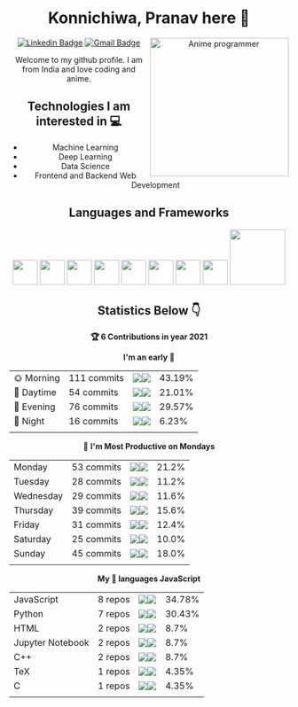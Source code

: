 <div align="center">
  
# Konnichiwa, Pranav here :wave:

<img src = 'https://github.com/pran01/pran01/blob/master/images/anime2.gif' alt = 'Anime programmer' align='right' height='250'/>

[![Linkedin Badge](https://img.shields.io/badge/-pranavsinha-blue?style=flat-square&logo=Linkedin&logoColor=white&link=https://www.linkedin.com/in/pranav-sinha)](https://www.linkedin.com/in/pranav-sinha)      [![Gmail Badge](https://img.shields.io/badge/-pran.sinha1.0@gmail.com-c14438?style=flat-square&logo=Gmail&logoColor=white&link=mailto:pran.sinha1.0@gmail.com)](mailto:pran.sinha1.0@gmail.com)


Welcome to my github profile. I am from India and love coding and anime.

## Technologies I am interested in :computer:
* Machine Learning
* Deep Learning
* Data Science
* Frontend and Backend Web Development

## Languages and Frameworks
<img src = 'https://github.com/pran01/pran01/blob/master/images/c-original.svg' width='45'/>   <img src = 'https://github.com/pran01/pran01/blob/master/images/cpp.svg' width='45'/>   <img src = 'https://github.com/pran01/pran01/blob/master/images/python2.png' height='45'/>   <img src = 'https://github.com/pran01/pran01/blob/master/images/html.svg' width='45'/>   <img src = 'https://github.com/pran01/pran01/blob/master/images/css.svg' width='45'/>   <img src = 'https://github.com/pran01/pran01/blob/master/images/js.svg' width='45'/>   <img src = 'https://github.com/pran01/pran01/blob/master/images/bootstrap.svg' width='45'/>   <img src = 'https://github.com/pran01/pran01/blob/master/images/flask.png' width='45'/>   <img src = 'https://github.com/pran01/pran01/blob/master/images/sqlite.svg' width='100'/> 

## Statistics Below :point_down:


<!--START_CONTRIBUTIONS:readme-info-->
**🏆 6 Contributions in year 2021**


<!--END_CONTRIBUTIONS:readme-info-->

<!--START_SECTION_DAILY_COMMIT:readme-info-->
**I'm an early 🐤** 

| | | | |
| --- | --- | --- | --- |
|🌞 Morning                |111 commits         |![](https://via.placeholder.com/172x22/000000/000000?text=+)![](https://via.placeholder.com/228x22/b8b8b8/b8b8b8?=text=+)|43.19%|
|🌆 Daytime                |54 commits          |![](https://via.placeholder.com/84x22/000000/000000?text=+)![](https://via.placeholder.com/316x22/b8b8b8/b8b8b8?=text=+)|21.01%|
|🌃 Evening                |76 commits          |![](https://via.placeholder.com/120x22/000000/000000?text=+)![](https://via.placeholder.com/280x22/b8b8b8/b8b8b8?=text=+)|29.57%|
|🌙 Night                  |16 commits          |![](https://via.placeholder.com/24x22/000000/000000?text=+)![](https://via.placeholder.com/376x22/b8b8b8/b8b8b8?=text=+)|6.23%|
| | | | |

<!--END_SECTION_DAILY_COMMIT:readme-info-->

<!--START_SECTION_WEEKLY_COMMIT:readme-info-->
📅 **I'm Most Productive on Mondays** 

| | | | |
| --- | --- | --- | --- |
|Monday                   |53 commits          |![](https://via.placeholder.com/84x22/000000/000000?text=+)![](https://via.placeholder.com/316x22/b8b8b8/b8b8b8?=text=+)|21.2%|
|Tuesday                  |28 commits          |![](https://via.placeholder.com/44x22/000000/000000?text=+)![](https://via.placeholder.com/356x22/b8b8b8/b8b8b8?=text=+)|11.2%|
|Wednesday                |29 commits          |![](https://via.placeholder.com/48x22/000000/000000?text=+)![](https://via.placeholder.com/352x22/b8b8b8/b8b8b8?=text=+)|11.6%|
|Thursday                 |39 commits          |![](https://via.placeholder.com/64x22/000000/000000?text=+)![](https://via.placeholder.com/336x22/b8b8b8/b8b8b8?=text=+)|15.6%|
|Friday                   |31 commits          |![](https://via.placeholder.com/48x22/000000/000000?text=+)![](https://via.placeholder.com/352x22/b8b8b8/b8b8b8?=text=+)|12.4%|
|Saturday                 |25 commits          |![](https://via.placeholder.com/40x22/000000/000000?text=+)![](https://via.placeholder.com/360x22/b8b8b8/b8b8b8?=text=+)|10.0%|
|Sunday                   |45 commits          |![](https://via.placeholder.com/72x22/000000/000000?text=+)![](https://via.placeholder.com/328x22/b8b8b8/b8b8b8?=text=+)|18.0%|
| | | | |

<!--END_SECTION_WEEKLY_COMMIT:readme-info-->

<!--START_SECTION_LANGUAGE:readme-info-->
**My 💖 languages JavaScript** 

| | | | |
| --- | --- | --- | --- |
|JavaScript               |8 repos|             ![](https://via.placeholder.com/140x22/000000/000000?text=+)![](https://via.placeholder.com/260x22/b8b8b8/b8b8b8?=text=+)|34.78%|
|Python                   |7 repos|             ![](https://via.placeholder.com/120x22/000000/000000?text=+)![](https://via.placeholder.com/280x22/b8b8b8/b8b8b8?=text=+)|30.43%|
|HTML                     |2 repos|             ![](https://via.placeholder.com/36x22/000000/000000?text=+)![](https://via.placeholder.com/364x22/b8b8b8/b8b8b8?=text=+)|8.7%|
|Jupyter Notebook         |2 repos|             ![](https://via.placeholder.com/36x22/000000/000000?text=+)![](https://via.placeholder.com/364x22/b8b8b8/b8b8b8?=text=+)|8.7%|
|C++                      |2 repos|             ![](https://via.placeholder.com/36x22/000000/000000?text=+)![](https://via.placeholder.com/364x22/b8b8b8/b8b8b8?=text=+)|8.7%|
|TeX                      |1 repos|             ![](https://via.placeholder.com/16x22/000000/000000?text=+)![](https://via.placeholder.com/384x22/b8b8b8/b8b8b8?=text=+)|4.35%|
|C                        |1 repos|             ![](https://via.placeholder.com/16x22/000000/000000?text=+)![](https://via.placeholder.com/384x22/b8b8b8/b8b8b8?=text=+)|4.35%|
| | | | |

<!--END_SECTION_LANGUAGE:readme-info-->
</div>
